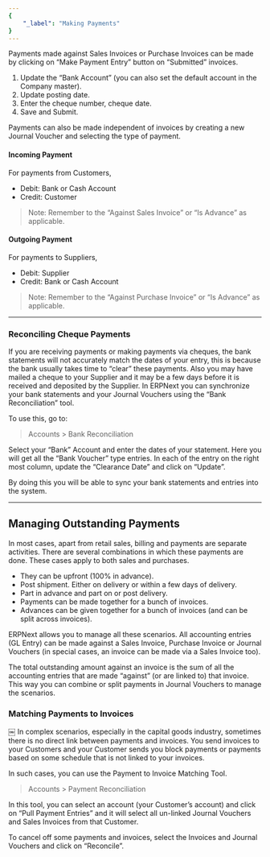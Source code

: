 ```yaml
---
{
	"_label": "Making Payments"
}
---
```

Payments made against Sales Invoices or Purchase Invoices can be made by clicking on “Make Payment Entry” button on “Submitted” invoices.

1. Update the “Bank Account” (you can also set the default account in the Company master).
1. Update posting date.
1. Enter the cheque number, cheque date.
1. Save and Submit.

Payments can also be made independent of invoices by creating a new Journal Voucher and selecting the type of payment.

#### Incoming Payment

For payments from Customers,

- Debit: Bank or Cash Account
- Credit: Customer

> Note: Remember to the “Against Sales Invoice” or “Is Advance” as applicable.

#### Outgoing Payment

For payments to Suppliers,

- Debit: Supplier
- Credit: Bank or Cash Account

> Note: Remember to the “Against Purchase Invoice” or “Is Advance” as applicable.

---

### Reconciling Cheque Payments

If you are receiving payments or making payments via cheques, the bank statements will not accurately match the dates of your entry, this is because the bank usually takes time to “clear” these payments. Also you may have mailed a cheque to your Supplier and it may be a few days before it is received and deposited by the Supplier. In ERPNext you can synchronize your bank statements and your Journal Vouchers using the “Bank Reconciliation” tool.

To use this, go to:

> Accounts > Bank Reconciliation

Select your “Bank” Account and enter the dates of your statement. Here you will get all the “Bank Voucher” type entries. In each of the entry on the right most column, update the “Clearance Date” and click on “Update”.

By doing this you will be able to sync your bank statements and entries into the system.

---

## Managing Outstanding Payments

In most cases, apart from retail sales, billing and payments are separate activities. There are several combinations in which these payments are done. These cases apply to both sales and purchases.

- They can be upfront (100% in advance).
- Post shipment. Either on delivery or within a few days of delivery.
- Part in advance and part on or post delivery.
- Payments can be made together for a bunch of invoices.
- Advances can be given together for a bunch of invoices (and can be split across invoices).

ERPNext allows you to manage all these scenarios. All accounting entries (GL Entry) can be made against a Sales Invoice, Purchase Invoice or Journal Vouchers (in special cases, an invoice can be made via a Sales Invoice too).

The total outstanding amount against an invoice is the sum of all the accounting entries that are made “against” (or are linked to) that invoice. This way you can combine or split payments in Journal Vouchers to manage the scenarios.

### Matching Payments to Invoices
￼
In complex scenarios, especially in the capital goods industry, sometimes there is no direct link between payments and invoices. You send invoices to your Customers and your Customer sends you block payments or payments based on some schedule that is not linked to your invoices. 

In such cases, you can use the Payment to Invoice Matching Tool.

> Accounts > Payment Reconciliation

In this tool, you can select an account (your Customer’s account) and click on “Pull Payment Entries” and it will select all un-linked Journal Vouchers and Sales Invoices from that Customer.

To cancel off some payments and invoices, select the Invoices and Journal Vouchers and click on “Reconcile”.